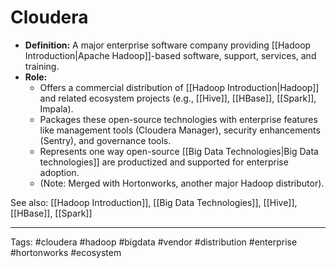 # Cloudera

*   **Definition:** A major enterprise software company providing [[Hadoop Introduction|Apache Hadoop]]-based software, support, services, and training.
*   **Role:**
    *   Offers a commercial distribution of [[Hadoop Introduction|Hadoop]] and related ecosystem projects (e.g., [[Hive]], [[HBase]], [[Spark]], Impala).
    *   Packages these open-source technologies with enterprise features like management tools (Cloudera Manager), security enhancements (Sentry), and governance tools.
    *   Represents one way open-source [[Big Data Technologies|Big Data technologies]] are productized and supported for enterprise adoption.
    *   (Note: Merged with Hortonworks, another major Hadoop distributor).

See also: [[Hadoop Introduction]], [[Big Data Technologies]], [[Hive]], [[HBase]], [[Spark]]

---
Tags: #cloudera #hadoop #bigdata #vendor #distribution #enterprise #hortonworks #ecosystem 